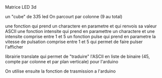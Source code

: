 Matrice LED 3d

un "cube" de 3*3*5 led
On parcourt par colonne (9 au total)

une fonction qui prend un charactere en parametre et qui renvois sa valeur ASCII
une fonction intensite qui prend en paramettre un charactere et une intensite comprise entre 1 et 5
un fonction pulse qui prend en parametre la vitesse de pulsation comprise entre 1 et 5 qui permet de faire pulser l'afficher

librairie translate qui permet de "traduire" l'ASCII en liste de binaire (45, compte par colonne et par plan verticale) pour l'arduino

On utilise ensuite la fonction de trasmission a l'arduino